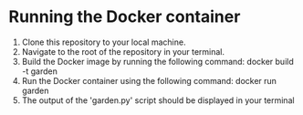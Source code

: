 # Running the Docker container

1. Clone this repository to your local machine.
2. Navigate to the root of the repository in your terminal.
3. Build the Docker image by running the following command:
   docker build -t garden
4. Run the Docker container using the following command:
    docker run garden
5. The output of the 'garden.py' script should be displayed in your terminal

